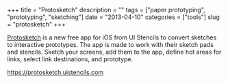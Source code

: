+++
title = "Protosketch"
description = ""
tags = ["paper prototyping", "prototyping", "sketching"]
date = "2013-04-10"
categories = ["tools"]
slug = "protosketch"
+++


<p><a href="https://protosketch.uistencils.com/">Protosketch</a> is a new free app for iOS from UI Stencils to convert sketches to interactive prototypes. The app is made to work with their sketch pads and stencils.  Sketch your screens, add them to the app, define hot areas for links, select link destinations, and prototype.</p>

  
<p><a href="https://protosketch.uistencils.com/">https://protosketch.uistencils.com</a></p>
      
